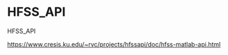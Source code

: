 HFSS_API
========

HFSS_API

https://www.cresis.ku.edu/~rvc/projects/hfssapi/doc/hfss-matlab-api.html

